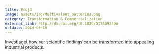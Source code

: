 ```yaml
---
title: Proj3
image: assets/img/Multivalent_batteries.png
category: Transformation & Commercialization
external_link: http://dx.doi.org/10.1039/D1TA09249A
urldate: 2024-09-10
---
```


Investiaget how our scientific findings can be transformed into appealing industrial products.

